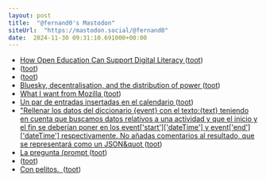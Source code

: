 ```yaml
---
layout: post
title:  "@fernand0's Mastodon"
siteUrl:  "https://mastodon.social/@fernand0"
date:  2024-11-30 09:31:10.691000+00:00
---
```

*  [How Open Education Can Support Digital Literacy ](https://edtechfactotum.com/how-open-education-can-support-digital-literacy) ([toot](https://mastodon.social/@fernand0/113571205656663392))
*  [ ](https://mastodon.social/@bitsnpieces) ([toot](https://mastodon.social/@fernand0/113570446891575718))
*  [ ](https://mastodon.social/users/fernand0/statuses/113570445547828055/activity) ([toot](https://mastodon.social/users/fernand0/statuses/113570445547828055/activity))
*  [Bluesky, decentralisation, and the distribution of power ](https://fediversereport.com/bluesky-decentralisation-and-the-distribution-of-power) ([toot](https://mastodon.social/@fernand0/113570219971018029))
*  [What I want from Mozilla ](https://werd.io/2024/what-i-want-from-mozill) ([toot](https://mastodon.social/@fernand0/113569631698899081))
*  [Un par de entradas insertadas en el calendario ](https://mastodon.social/@fernand0/113568241897539213) ([toot](https://mastodon.social/@fernand0/113568241897539213))
*  [&quot;Rellenar los datos del diccionario {event} con el texto:{text} teniendo en cuenta que buscamos datos relativos a una actividad y que el inicio y el fin se deberían poner en  los event[&#39;start&#39;][&#39;dateTime&#39;]  y  event[&#39;end&#39;][&#39;dateTime&#39;] respectivamente. No añadas comentarios al resultado, que se representará como un JSON&quot ](https://mastodon.social/@fernand0/113568239545121548) ([toot](https://mastodon.social/@fernand0/113568239545121548))
*  [La pregunta (prompt ](https://mastodon.social/@fernand0/113568235777798916) ([toot](https://mastodon.social/@fernand0/113568235777798916))
*  [ ](https://mastodon.social/@vrruiz) ([toot](https://mastodon.social/@fernand0/113568224529953966))
*  [Con pelitos.  ](https://avecesunafoto.wordpress.com/2024/11/29/con-pelitos) ([toot](https://mastodon.social/@fernand0/113567669649916592))
